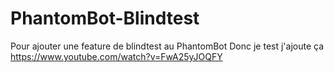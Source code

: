# PhantomBot-Blindtest
Pour ajouter une feature de blindtest au PhantomBot
Donc je test j'ajoute ça https://www.youtube.com/watch?v=FwA25yJOQFY
